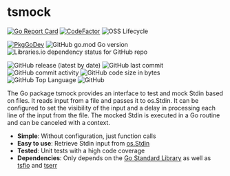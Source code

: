 # tsmock

[![Go Report Card](https://goreportcard.com/badge/github.com/thorstenrie/tsmock)](https://goreportcard.com/report/github.com/thorstenrie/tsmock)
[![CodeFactor](https://www.codefactor.io/repository/github/thorstenrie/tsmock/badge)](https://www.codefactor.io/repository/github/thorstenrie/tsmock)
![OSS Lifecycle](https://img.shields.io/osslifecycle/thorstenrie/tsmock)

[![PkgGoDev](https://pkg.go.dev/badge/mod/github.com/thorstenrie/tsmock)](https://pkg.go.dev/mod/github.com/thorstenrie/tsmock)
![GitHub go.mod Go version](https://img.shields.io/github/go-mod/go-version/thorstenrie/tsmock)
![Libraries.io dependency status for GitHub repo](https://img.shields.io/librariesio/github/thorstenrie/tsmock)

![GitHub release (latest by date)](https://img.shields.io/github/v/release/thorstenrie/tsmock)
![GitHub last commit](https://img.shields.io/github/last-commit/thorstenrie/tsmock)
![GitHub commit activity](https://img.shields.io/github/commit-activity/m/thorstenrie/tsmock)
![GitHub code size in bytes](https://img.shields.io/github/languages/code-size/thorstenrie/tsmock)
![GitHub Top Language](https://img.shields.io/github/languages/top/thorstenrie/tsmock)
![GitHub](https://img.shields.io/github/license/thorstenrie/tsmock)

The Go package tsmock provides an interface to test and mock Stdin based on files. It reads input from a file and
passes it to os.Stdin. It can be configured to set the visibility of the input and a delay in processing each line of the
input from the file. The mocked Stdin is executed in a Go routine and can be canceled with a context.

- **Simple**: Without configuration, just function calls
- **Easy to use**: Retrieve Stdin input from [os.Stdin](https://pkg.go.dev/os)
- **Tested**: Unit tests with a high code coverage
- **Dependencies**: Only depends on the [Go Standard Library](https://pkg.go.dev/std) as well as [tsfio](https://github.com/thorstenrie/tsfio) and [tserr](https://github.com/thorstenrie/tserr)

